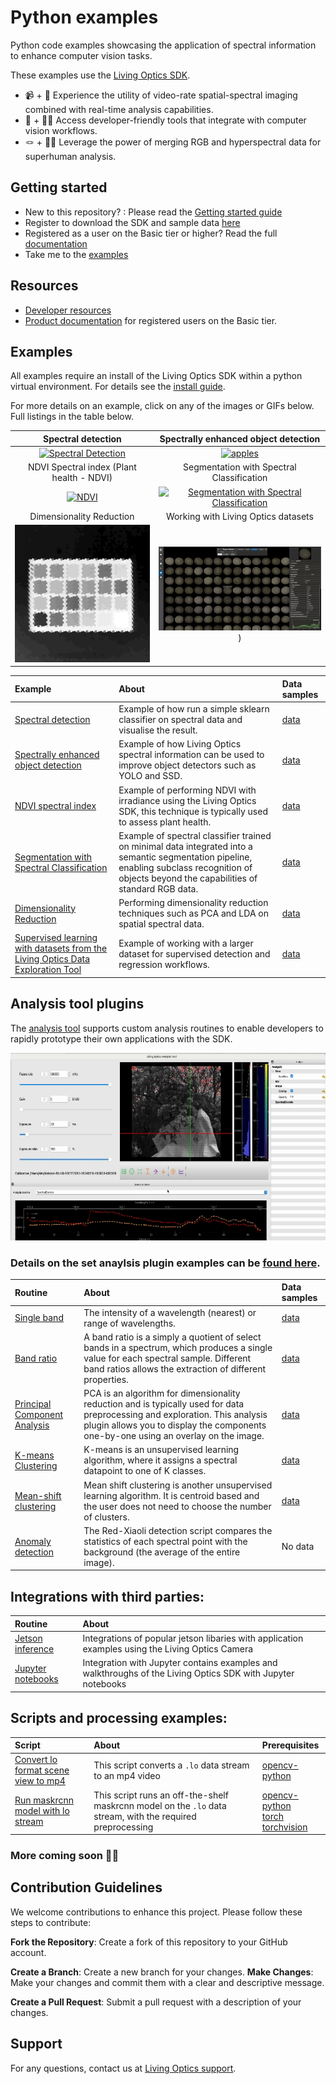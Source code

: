# Python examples

Python code examples showcasing the application of spectral information to enhance computer vision tasks.

These examples use the [Living Optics SDK](https://www.cloud.livingoptics.com/shared-resources?file=software/lo_sdk-1.6.0-dist.tgz).

- 📹 + 🌈 Experience the utility of video-rate spatial-spectral imaging combined with real-time analysis capabilities.
- 🔧 + 👩‍💻 Access developer-friendly tools that integrate with computer vision workflows.
- 🪢 + 💪🏼 Leverage the power of merging RGB and hyperspectral data for superhuman analysis.

## Getting started

- New to this repository? : Please read the [Getting started guide](https://developer.livingoptics.com/getting-started/)
- Register to download the SDK and sample data [here](https://www.cloud.livingoptics.com/register)
- Registered as a user on the Basic tier or higher? Read the full [documentation](https://docs.livingoptics.com/)
- Take me to the [examples](#examples)

## Resources

- [Developer resources](https://developer.livingoptics.com/)
- [Product documentation](https://docs.livingoptics.com/) for registered users on the Basic tier.

## Examples

All examples require an install of the Living Optics SDK within a python virtual environment. For details see the [install guide](https://cloud.livingoptics.com/shared-resources?file=docs/ebooks/install-sdk.pdf).

For more details on an example, click on any of the images or GIFs below. Full listings in the table below.

|                                                                                      Spectral detection                                                                                      |                                                                                             Spectrally enhanced object detection                                                                                             |
|:--------------------------------------------------------------------------------------------------------------------------------------------------------------------------------------------:|:----------------------------------------------------------------------------------------------------------------------------------------------------------------------------------------------------------------------------:|
|                           [![Spectral Detection](./applications/spectral-detection/media/liquid-classification.gif)](./applications/spectral-detection/README.md)                            |                                             [![apples](./applications/enhanced-object-detection/media/plastic-apple-id.gif)](./applications/enhanced-object-detection/README.md)                                             |
|                                                                          NDVI Spectral index (Plant health - NDVI)                                                                           |                                                                                          Segmentation with Spectral Classification                                                                                           |
| [![NDVI](./applications/NDVI/media/ndvi.gif)](https://github.com/livingoptics/sdk-examples/blob/929cbe85edcf5119eab7632e626b71f86102ab11/src/python/examples/applications/NDVI_from_file.py) |                          [![Segmentation with Spectral Classification](./applications/media/fruit-recoginition-spectra-apples.gif)](https://github.com/livingoptics/spatial-spectral-ml/tree/main)                           |
|                                                                                   Dimensionality Reduction                                                                                   |                                                                                  Working with Living Optics datasets                                                                                   |
|                 [![Dimensionality Reduction](./applications/dimensionality-reduction/media/dimensionality-reduction.gif)](./applications/dimensionality-reduction/README.md)                 | [![Working with Living Optics datasets](./integrations/working-with-datasets/media/grapes.gif)](./integrations/working-with-datasets/README.md)) |

| Example                                                                                                                                                              | About                                                                                                                                                                                           | Data samples                                                                                          |
|:---------------------------------------------------------------------------------------------------------------------------------------------------------------------|:------------------------------------------------------------------------------------------------------------------------------------------------------------------------------------------------|:------------------------------------------------------------------------------------------------------|
| [Spectral detection](./applications/spectral-detection/README.md)                                                                                                    | Example of how run a simple sklearn classifier on spectral data and visualise the result.                                                                                                       | [data](https://cloud.livingoptics.com/shared-resources?file=data/samples_v2/spectral-detection.zip)        |
| [Spectrally enhanced object detection](./applications/enhanced-object-detection/README.md)                                                                           | Example of how Living Optics spectral information can be used to improve object detectors such as YOLO and SSD.                                                                                 | [data](https://cloud.livingoptics.com/shared-resources?file=data/samples_v2/enhanced-object-detection.zip) |
| [NDVI spectral index](https://github.com/livingoptics/sdk-examples/blob/929cbe85edcf5119eab7632e626b71f86102ab11/src/python/examples/applications/NDVI_from_file.py) | Example of performing NDVI with irradiance using the Living Optics SDK, this technique is typically used to assess plant health.                                                                | [data](https://cloud.livingoptics.com/shared-resources?file=data/samples_v2/getting-started-analysis.zip)  |
| [Segmentation with Spectral Classification](https://github.com/livingoptics/spatial-spectral-ml/tree/main)                                                           | Example of spectral classifier trained on minimal data integrated into a semantic segmentation pipeline, enabling subclass recognition of objects beyond the capabilities of standard RGB data. | [data](https://huggingface.co/datasets/LivingOptics/hyperspectral-fruit)                              |
| [Dimensionality Reduction](./applications/dimensionality-reduction/README.md)                                                                                        | Performing dimensionality reduction techniques such as PCA and LDA on spatial spectral data.                                                                                                    | [data](https://cloud.livingoptics.com/shared-resources?file=data/samples_v2/macbeth.zip)                   |
| [Supervised learning with datasets from the Living Optics Data Exploration Tool ](./integrations/working-with-datasets/README.md)                                    | Example of working with a larger dataset for supervised detection and regression workflows.                                                                                                     | [data](https://cloud.livingoptics.com/shared-resources?file=data/annotated-datasets/Grapes-Dataset.zip)    |

## Analysis tool plugins

The [analysis tool](https://docs.livingoptics.com/sdk/tools/analysis/tool-guide.html) supports custom analysis routines to enable developers to rapidly prototype their own applications with the SDK. 

<p align="center">
  <img width="700" height="300" src="./analysis-plugins/media/analysis-tool.gif">
</p>

### Details on the set anaylsis plugin examples can be [found here](./analysis-plugins/README.md).

| Routine                                                            | About                                                                                                                                                                                                              | Data samples                                                                        |
|:-------------------------------------------------------------------|:-------------------------------------------------------------------------------------------------------------------------------------------------------------------------------------------------------------------|:------------------------------------------------------------------------------------|
| [Single band](./analysis-plugins/routines/single_band.py)          | The intensity of a wavelength (nearest) or range of wavelengths.                                                                                                                                                   | [data](https://cloud.livingoptics.com/shared-resources?file=data/samples_v2/macbeth.zip) |
| [Band ratio](./analysis-plugins/routines/band_ratio.py)            | A band ratio is a simply a quotient of select bands in a spectrum, which produces a single value for each spectral sample. Different band ratios allows the extraction of different properties.                    | [data](https://cloud.livingoptics.com/shared-resources?file=data/samples_v2/macbeth.zip) |
| [Principal Component Analysis](./analysis-plugins/routines/pca.py) | PCA is an algorithm for dimensionality reduction and is typically used for data preprocessing and exploration. This analysis plugin allows you to display the components one-by-one using an overlay on the image. | [data](https://cloud.livingoptics.com/shared-resources?file=data/samples_v2/macbeth.zip) |
| [K-means Clustering](./analysis-plugins/routines/kmeans.py)        | K-means is an unsupervised learning algorithm, where it assigns a spectral datapoint to one of K classes.                                                                                                          | [data](https://cloud.livingoptics.com/shared-resources?file=data/samples_v2/macbeth.zip) | 
| [Mean-shift clustering](./analysis-plugins/routines/mean_shift.py) | Mean shift clustering is another unsupervised learning algorithm. It is centroid based and the user does not need to choose the number of clusters.                                                                | [data](https://cloud.livingoptics.com/shared-resources?file=data/samples_v2/macbeth.zip) |
| [Anomaly detection](./analysis-plugins/routines/rxd.py)            | The Red-Xiaoli detection script compares the statistics of each spectral point with the background (the average of the entire image).                                                                              | No data                                                                             | 


## Integrations with third parties:

| Routine                                               | About                                                                                                       |
|:------------------------------------------------------|:------------------------------------------------------------------------------------------------------------|
| [Jetson inference](./integrations/jetson/README.md)   | Integrations of popular jetson libaries with application examples using the Living Optics Camera            |
| [Jupyter notebooks](./integrations/jupyter/README.md) | Integration with Jupyter contains examples and walkthroughs of the Living Optics SDK with Jupyter notebooks |

## Scripts and processing examples:

| Script                                                             | About                                                                                                      | Prerequisites                                                                                                                                                    |
|:-------------------------------------------------------------------|:-----------------------------------------------------------------------------------------------------------|:-----------------------------------------------------------------------------------------------------------------------------------------------------------------|
| [Convert lo format scene view to mp4](./scripts/lo_to_mp4.py)      | This script converts a `.lo` data stream to an mp4 video                                                   | [opencv-python](https://pypi.org/project/opencv-python/)                                                                                                         |
| [Run maskrcnn model with lo stream](./scripts/lo_with_maskrcnn.py) | This script runs an off-the-shelf maskrcnn model on the `.lo` data stream, with the required preprocessing | [opencv-python](https://pypi.org/project/opencv-python/) <br> [torch](https://pypi.org/project/torch/) <br> [torchvision](https://pypi.org/project/torchvision/) |

### More coming soon 💪🏼

## Contribution Guidelines
We welcome contributions to enhance this project. Please follow these steps to contribute:

**Fork the Repository**: Create a fork of this repository to your GitHub account.

**Create a Branch**: Create a new branch for your changes.
**Make Changes**: Make your changes and commit them with a clear and descriptive message.

**Create a Pull Request**: Submit a pull request with a description of your changes.

## Support

For any questions, contact us at [Living Optics support](https://www.livingoptics.com/support).